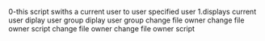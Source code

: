 0-this script swiths a current user to user specified user
1.displays current user
diplay user group
diplay user group
change file owner
change file owner script
change file owner
change file owner script
